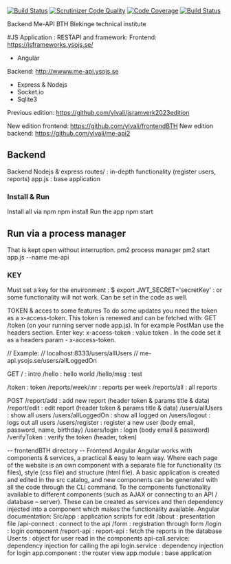 [![Build Status](https://app.travis-ci.com/ylvali/me-api2.svg?token=zbGBcfgSpBchF7HShAt4&branch=main)](https://app.travis-ci.com/ylvali/me-api2)
[![Scrutinizer Code Quality](https://scrutinizer-ci.com/g/ylvali/me-api2/badges/quality-score.png?b=main)](https://scrutinizer-ci.com/g/ylvali/me-api2/?branch=main)
[![Code Coverage](https://scrutinizer-ci.com/g/ylvali/me-api2/badges/coverage.png?b=main)](https://scrutinizer-ci.com/g/ylvali/me-api2/?branch=main)
[![Build Status](https://scrutinizer-ci.com/g/ylvali/me-api2/badges/build.png?b=main)](https://scrutinizer-ci.com/g/ylvali/me-api2/build-status/main)

Backend Me-API 
BTH Blekinge technical institute


#JS Application : RESTAPI and framework:
Frontend: https://jsframeworks.ysojs.se/ 
- Angular 

Backend: http://wwww.me-api.ysojs.se 
- Express & Nodejs
- Socket.io 
- Sqlite3 

Previous edition:
https://github.com/ylvali/jsramverk2023edition

New edition frontend: https://github.com/ylvali/frontendBTH
New edition backend: https://github.com/ylvali/me-api2


## Backend 
Backend Nodejs & express
routes/	: in-depth functionality (register users, reports)
app.js 	: base application 

### Install & Run
Install all via npm
npm install
Run the app 
npm start 

## Run via a process manager 
That is kept open without interruption.
pm2 process manager
pm2 start app.js --name me-api

### KEY
Must set a key for the environment : 
$ export JWT_SECRET='secretKey' : or some functionality will not work. 
Can be set in the code as well. 

TOKEN & acces to some features 
To do some updates you need the token as a x-access-token. 
This token is renewed and can be fetched with: 
GET /token (on your running server node app.js).
In for example PostMan use the headers section.
Enter key: x-access-token : value token .
In the code set it as a headers param - x-access-token. 

// Example:
// localhost:8333/users/allUsers
// me-api.ysojs.se/users/allLoggedOn


GET
/ 		            : intro
/hello      	    : hello world
/hello/msg		    : test

/token 		        : token
/reports/week/:nr	: reports per week
/reports/all		: all reports

POST
/report/add		    : add new report (header token & params title & data)
/report/edit		: edit report (header token & params title & data)
/users/allUsers	    : show all users
/users/allLoggedOn	: show all logged on
/users/logout		: logs out all users
/users/register	    : register a new user (body email, password, name, birthday)
/users/login		: login (body email & password)
/verifyToken        : verify the token (header, token)

-- frontendBTH directory --
Frontend Angular
Angular works with components & services, a practical & easy to learn way. Where each page of the website is an own component with a separate file for functionality (ts files), style (css file) and structure (html file). A basic application is created and edited in the src catalog, and new components can be generated with all the code through the CLI command. To the components functionality available to different components (such as AJAX or connecting to an API / database – server). These can be created as services and then dependency injected into a component which makes the functionality available. Angular documentation: 
Src/app 		: application scripts for edit
/about 		    : presentation file
/api-connect	: connect to the api
/form		    : registration through form
/login		    : login component
/report-api		: report-api : fetch the reports in the database
User.ts		    : object for user read in the components
api-call.service: dependency injection for calling the api
login.service 	: dependency injection for login
app.component	: the router view
app.module 		: base application 



